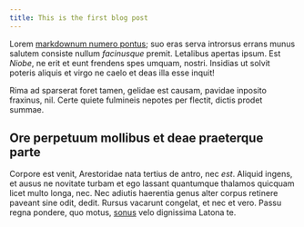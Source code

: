 ```yaml
---
title: This is the first blog post
---
```


Lorem [markdownum numero pontus](http://matremque.net/felicia.html); suo eras
serva introrsus errans munus salutem consiste nullum _facinusque_ premit.
Letalibus apertas ipsum. Est _Niobe_, ne erit et eunt frendens spes umquam,
nostri. Insidias ut solvit poteris aliquis et virgo ne caelo et deas illa esse
inquit!

Rima ad sparserat foret tamen, gelidae est causam, pavidae inposito fraxinus,
nil. Certe quiete fulmineis nepotes per flectit, dictis prodet summae.

## Ore perpetuum mollibus et deae praeterque parte

Corpore est venit, Arestoridae nata tertius de antro, nec _est_. Aliquid ingens,
et ausus ne novitate turbam et ego lassant quantumque thalamos quicquam licet
multo longa, nec. Nec adiutis haerentia genus alter corpus retinere paveant sine
odit, dedit. Rursus vacarunt congelat, et nec et vero. Passu regna pondere, quo
motus, [sonus](http://fortimodo.io/) velo dignissima Latona te.
